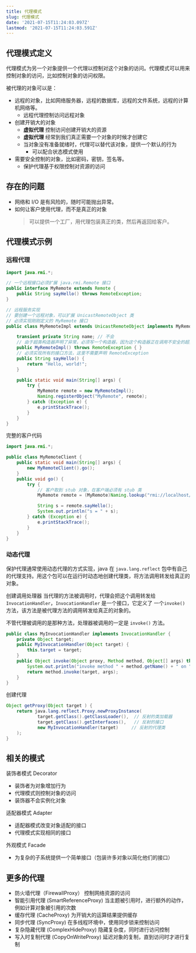 ```yaml
---
title: 代理模式
slug: 代理模式
date: '2021-07-15T11:24:03.097Z'
lastmod: '2021-07-15T11:24:03.591Z'
---
```

## 代理模式定义

代理模式为另一个对象提供一个代理以控制对这个对象的访问。代理模式可以用来控制对象的访问，比如控制对象的访问权限。

被代理的对象可以是：

- 远程的对象，比如网络服务器，远程的数据库，远程的文件系统，远程的计算机网络等。
  - 远程代理控制访问远程对象
- 创建开销大的对象
  - **虚拟代理** 控制访问创建开销大的资源
  - **虚拟代理** 经常到我们真正需要一个对象的时候才创建它
  - 当对象没有准备就绪时，代理可以替代该对象，提供一个默认的行为
    - 可以配合状态模式使用
- 需要安全控制的对象，比如密码，密钥，签名等。
  - 保护代理基于权限控制对资源的访问

## 存在的问题

- 网络和 I/O 是有风险的，随时可能抛出异常。
- 如何让客户使用代理，而不是真正的对象
  > 可以提供一个工厂，用代理包装真正的类，然后再返回给客户。

## 代理模式示例

### 远程代理

```java
import java.rmi.*;

// 一个远程接口必须扩展 java.rmi.Remote 接口
public interface MyRemote extends Remote {
    public String sayHello() throws RemoteException;
}

// 远程服务实现
// 要创建一个远程对象，可以扩展 UnicastRemoteObject 类
// 必须实现刚刚定义的 MyRemote 接口
public class MyRemoteImpl extends UnicastRemoteObject implements MyRemote {

    transient private String name; // 不会
    // 由于超类构造器声明了异常，必须写一个构造器，因为这个构造器正在调用不安全的超类构造器
    public MyRemoteImpl() throws RemoteException { }
    // 必须实现所有的接口方法，这里不需要声明 RemoteException
    public String sayHello() {
        return "Hello, world!";
    }

    public static void main(String[] args) {
        try {
            MyRemote remote = new MyRemoteImpl();
            Naming.registerObject("MyRemote", remote);
        } catch (Exception e) {
            e.printStackTrace();
        }
    }
}
```

完整的客户代码

```java
import java.rmi.*;

public class MyRemoteClient {
    public static void main(String[] args) {
        new MyRemoteClient().go();
    }
    public void go() {
        try {
            // 客户取到 stub 对象，在客户端必须有 stub 类
            MyRemote remote = (MyRemote)Naming.lookup("rmi://localhost/MyRemote");

            String s = remote.sayHello();
            System.out.println("s = " + s);
        } catch (Exception e) {
            e.printStackTrace();
        }
    }
}
```

### 动态代理

保护代理通常使用动态代理的方式实现，java 在 `java.lang.reflect` 包中有自己的代理支持。用这个包可以在运行时动态地创建代理类，将方法调用转发给真正的对象。

创建调用处理器
当代理的方法被调用时，代理会把这个调用转发给 `InvocationHandler`，`InvocationHandler` 是一个接口，它定义了 一个`invoke()`方法，该方法是被代理方法的调用转发给真正的对象的。

不管代理被调用的是那种方法，处理器被调用的一定是 `invoke()` 方法。

```java
public class MyInvocationHandler implements InvocationHandler {
    private Object target;
    public MyInvocationHandler(Object target) {
        this.target = target;
    }
    public Object invoke(Object proxy, Method method, Object[] args) throws Throwable {
        System.out.println("invoke method " + method.getName() + " on " + target);
        return method.invoke(target, args);
    }
}
```

创建代理

```java
Object getProxy(Object target ) {
    return java.lang.reflect.Proxy.newProxyInstance(
            target.getClass().getClassLoader(),  // 反射的类加载器
            target.getClass().getInterfaces(),   // 反射的接口
            new MyInvocationHandler(target)     // 反射的代理类
    );
}
```

## 相关的模式

装饰者模式 Decorator

- 装饰者为对象增加行为
- 代理模式则控制对象的访问
- 装饰器不会实例化对象

适配器模式 Adapter

- 适配器模式改变对象适配的接口
- 代理模式实现相同的接口

外观模式 Facade

- 为复杂的子系统提供一个简单接口（包装许多对象以简化他们的接口）

## 更多的代理

- 防火墙代理（FirewallProxy）
  控制网络资源的访问
- 智能引用代理 (SmartReferenceProxy)
  当主题被引用时，进行额外的动作，例如计算对象被引用的次数
- 缓存代理 (CacheProxy)
  为开销大的运算结果提供缓存
- 同步代理 (SyncProxy)
  在多线程环境中，使用同步锁来控制访问
- 复杂隐藏代理 (ComplexHideProxy)
  隐藏复杂度，同时进行访问控制
- 写入时复制代理 (CopyOnWriteProxy)
  延迟对象的复制，直到访问时才进行复制
